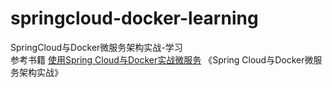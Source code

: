 # springcloud-docker-learning
SpringCloud与Docker微服务架构实战-学习   
参考书籍 [使用Spring Cloud与Docker实战微服务](https://eacdy.gitbooks.io/spring-cloud-book/content/3%20%E4%BD%BF%E7%94%A8Docker%E6%9E%84%E5%BB%BA%E5%BE%AE%E6%9C%8D%E5%8A%A1/3%20%E4%BD%BF%E7%94%A8Docker%E6%9E%84%E5%BB%BA%E5%BE%AE%E6%9C%8D%E5%8A%A1.html)
《Spring Cloud与Docker微服务架构实战》
